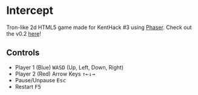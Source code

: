 # Intercept
Tron-like 2d HTML5 game made for KentHack #3 using [Phaser](https://github.com/photonstorm/phaser). Check out the v0.2 [here](http://jamieredding.com/Intercept/)!

## Controls
- Player 1 (Blue) <kbd>W</kbd><kbd>A</kbd><kbd>S</kbd><kbd>D</kbd> (Up, Left, Down, Right)
- Player 2 (Red) Arrow Keys <kbd>&uarr;</kbd><kbd>&larr;</kbd><kbd>&darr;</kbd><kbd>&rarr;</kbd>
- Pause/Unpause <kbd>Esc</kbd>
- Restart <kbd>F5</kbd>
